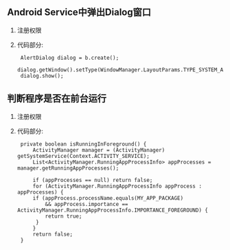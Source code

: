 ## Android Service中弹出Dialog窗口 ##
1. 注册权限 **<uses-permission android:name="android.permission.SYSTEM_ALERT_WINDOW"/>**
2. 代码部分:
 
		AlertDialog dialog = b.create();
        dialog.getWindow().setType(WindowManager.LayoutParams.TYPE_SYSTEM_ALERT);
        dialog.show();
## 判断程序是否在前台运行 ##
1. 注册权限 **<uses-permission android:name="android.permission.GET_TASK"/>**
2. 代码部分:


        private boolean isRunningInForeground() {
    		ActivityManager manager = (ActivityManager) getSystemService(Context.ACTIVITY_SERVICE);
    		List<ActivityManager.RunningAppProcessInfo> appProcesses = manager.getRunningAppProcesses();

    		if (appProcesses == null) return false;
    		for (ActivityManager.RunningAppProcessInfo appProcess : appProcesses) {
      		if (appProcess.processName.equals(MY_APP_PACKAGE)
          		&& appProcess.importance == ActivityManager.RunningAppProcessInfo.IMPORTANCE_FOREGROUND) {
       		 	return true;
     		 }
    		}
			return false;
		}
